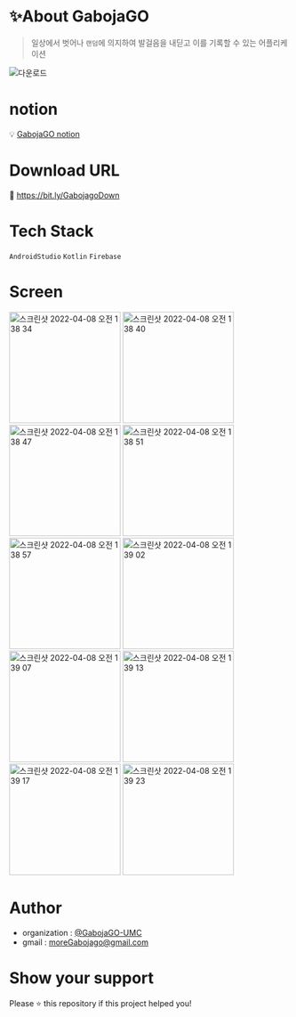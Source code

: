 # ✨About GabojaGO

> 일상에서 벗어나 ```랜덤```에 의지하여 발걸음을 내딛고 이를 기록할 수 있는 어플리케이션

![다운로드](https://user-images.githubusercontent.com/87413634/161967890-350621f7-e3b6-4dbb-8699-b3e9616803a8.png)

# notion
:bulb: [ GabojaGO notion ](https://bit.ly/Gabojago)


# Download URL
:bookmark_tabs: [ https://bit.ly/GabojagoDown ](https://bit.ly/GabojagoDown)


# Tech Stack
```AndroidStudio``` ```Kotlin``` ```Firebase```


# Screen

<img width="200" alt="스크린샷 2022-04-08 오전 1 38 34" src="https://user-images.githubusercontent.com/77428876/162254155-b39e098d-d608-4272-b2c1-4bcac445d382.png">
<img width="200" alt="스크린샷 2022-04-08 오전 1 38 40" src="https://user-images.githubusercontent.com/77428876/162254158-1bc90a75-ace8-4681-bef1-9968c2ad02e4.png">
<img width="200" alt="스크린샷 2022-04-08 오전 1 38 47" src="https://user-images.githubusercontent.com/77428876/162254159-284c3c5d-fe97-4bf6-aef2-75302507fbab.png">
<img width="200" alt="스크린샷 2022-04-08 오전 1 38 51" src="https://user-images.githubusercontent.com/77428876/162254164-82562d00-dab0-46b7-9aa3-a695006900b0.png">
<img width="200" alt="스크린샷 2022-04-08 오전 1 38 57" src="https://user-images.githubusercontent.com/77428876/162254167-6146a7cd-5e65-4bbc-a87e-9a603e3e3cd5.png">
<img width="200" alt="스크린샷 2022-04-08 오전 1 39 02" src="https://user-images.githubusercontent.com/77428876/162254171-8c29cd4a-71f1-46cd-b556-aecdec5779f1.png">
<img width="200" alt="스크린샷 2022-04-08 오전 1 39 07" src="https://user-images.githubusercontent.com/77428876/162254174-0dadd1d6-ec1c-4c1a-aa1f-65f8ab58b1d0.png">
<img width="200" alt="스크린샷 2022-04-08 오전 1 39 13" src="https://user-images.githubusercontent.com/77428876/162254180-e7d39323-2e6c-4adb-910d-35a4df4df76f.png">
<img width="200" alt="스크린샷 2022-04-08 오전 1 39 17" src="https://user-images.githubusercontent.com/77428876/162254181-b0abb907-7e35-4572-8c3d-0979323c7930.png">
<img width="200" alt="스크린샷 2022-04-08 오전 1 39 23" src="https://user-images.githubusercontent.com/77428876/162254182-c4ddb141-713d-40c3-81be-9e37200ef4bb.png">

# Author
+ organization : [ @GabojaGO-UMC ](https://github.com/GabojaGO-UMC)
+ gmail : moreGabojago@gmail.com

# Show your support
Please ⭐️ this repository if this project helped you!

